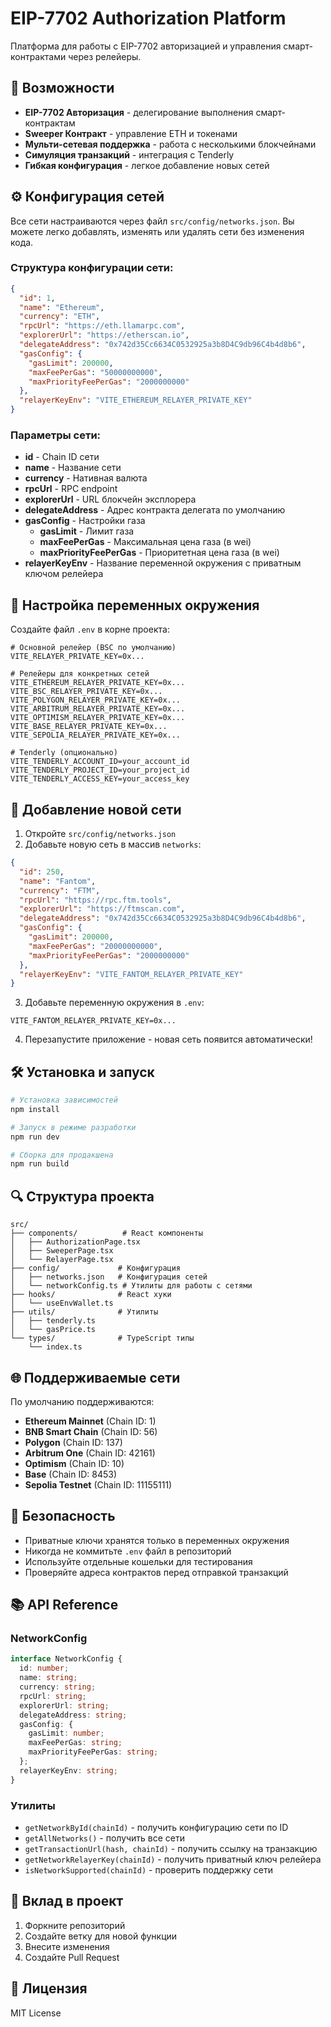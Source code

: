 # EIP-7702 Authorization Platform

Платформа для работы с EIP-7702 авторизацией и управления смарт-контрактами через релейеры.

## 🚀 Возможности

- **EIP-7702 Авторизация** - делегирование выполнения смарт-контрактам
- **Sweeper Контракт** - управление ETH и токенами
- **Мульти-сетевая поддержка** - работа с несколькими блокчейнами
- **Симуляция транзакций** - интеграция с Tenderly
- **Гибкая конфигурация** - легкое добавление новых сетей

## ⚙️ Конфигурация сетей

Все сети настраиваются через файл `src/config/networks.json`. Вы можете легко добавлять, изменять или удалять сети без изменения кода.

### Структура конфигурации сети:

```json
{
  "id": 1,
  "name": "Ethereum",
  "currency": "ETH",
  "rpcUrl": "https://eth.llamarpc.com",
  "explorerUrl": "https://etherscan.io",
  "delegateAddress": "0x742d35Cc6634C0532925a3b8D4C9db96C4b4d8b6",
  "gasConfig": {
    "gasLimit": 200000,
    "maxFeePerGas": "50000000000",
    "maxPriorityFeePerGas": "2000000000"
  },
  "relayerKeyEnv": "VITE_ETHEREUM_RELAYER_PRIVATE_KEY"
}
```

### Параметры сети:

- **id** - Chain ID сети
- **name** - Название сети
- **currency** - Нативная валюта
- **rpcUrl** - RPC endpoint
- **explorerUrl** - URL блокчейн эксплорера
- **delegateAddress** - Адрес контракта делегата по умолчанию
- **gasConfig** - Настройки газа
  - **gasLimit** - Лимит газа
  - **maxFeePerGas** - Максимальная цена газа (в wei)
  - **maxPriorityFeePerGas** - Приоритетная цена газа (в wei)
- **relayerKeyEnv** - Название переменной окружения с приватным ключом релейера

## 🔧 Настройка переменных окружения

Создайте файл `.env` в корне проекта:

```env
# Основной релейер (BSC по умолчанию)
VITE_RELAYER_PRIVATE_KEY=0x...

# Релейеры для конкретных сетей
VITE_ETHEREUM_RELAYER_PRIVATE_KEY=0x...
VITE_BSC_RELAYER_PRIVATE_KEY=0x...
VITE_POLYGON_RELAYER_PRIVATE_KEY=0x...
VITE_ARBITRUM_RELAYER_PRIVATE_KEY=0x...
VITE_OPTIMISM_RELAYER_PRIVATE_KEY=0x...
VITE_BASE_RELAYER_PRIVATE_KEY=0x...
VITE_SEPOLIA_RELAYER_PRIVATE_KEY=0x...

# Tenderly (опционально)
VITE_TENDERLY_ACCOUNT_ID=your_account_id
VITE_TENDERLY_PROJECT_ID=your_project_id
VITE_TENDERLY_ACCESS_KEY=your_access_key
```

## 📝 Добавление новой сети

1. Откройте `src/config/networks.json`
2. Добавьте новую сеть в массив `networks`:

```json
{
  "id": 250,
  "name": "Fantom",
  "currency": "FTM",
  "rpcUrl": "https://rpc.ftm.tools",
  "explorerUrl": "https://ftmscan.com",
  "delegateAddress": "0x742d35Cc6634C0532925a3b8D4C9db96C4b4d8b6",
  "gasConfig": {
    "gasLimit": 200000,
    "maxFeePerGas": "20000000000",
    "maxPriorityFeePerGas": "2000000000"
  },
  "relayerKeyEnv": "VITE_FANTOM_RELAYER_PRIVATE_KEY"
}
```

3. Добавьте переменную окружения в `.env`:
```env
VITE_FANTOM_RELAYER_PRIVATE_KEY=0x...
```

4. Перезапустите приложение - новая сеть появится автоматически!

## 🛠️ Установка и запуск

```bash
# Установка зависимостей
npm install

# Запуск в режиме разработки
npm run dev

# Сборка для продакшена
npm run build
```

## 🔍 Структура проекта

```
src/
├── components/          # React компоненты
│   ├── AuthorizationPage.tsx
│   ├── SweeperPage.tsx
│   └── RelayerPage.tsx
├── config/             # Конфигурация
│   ├── networks.json   # Конфигурация сетей
│   └── networkConfig.ts # Утилиты для работы с сетями
├── hooks/              # React хуки
│   └── useEnvWallet.ts
├── utils/              # Утилиты
│   ├── tenderly.ts
│   └── gasPrice.ts
└── types/              # TypeScript типы
    └── index.ts
```

## 🌐 Поддерживаемые сети

По умолчанию поддерживаются:

- **Ethereum Mainnet** (Chain ID: 1)
- **BNB Smart Chain** (Chain ID: 56)
- **Polygon** (Chain ID: 137)
- **Arbitrum One** (Chain ID: 42161)
- **Optimism** (Chain ID: 10)
- **Base** (Chain ID: 8453)
- **Sepolia Testnet** (Chain ID: 11155111)

## 🔐 Безопасность

- Приватные ключи хранятся только в переменных окружения
- Никогда не коммитьте `.env` файл в репозиторий
- Используйте отдельные кошельки для тестирования
- Проверяйте адреса контрактов перед отправкой транзакций

## 📚 API Reference

### NetworkConfig

```typescript
interface NetworkConfig {
  id: number;
  name: string;
  currency: string;
  rpcUrl: string;
  explorerUrl: string;
  delegateAddress: string;
  gasConfig: {
    gasLimit: number;
    maxFeePerGas: string;
    maxPriorityFeePerGas: string;
  };
  relayerKeyEnv: string;
}
```

### Утилиты

- `getNetworkById(chainId)` - получить конфигурацию сети по ID
- `getAllNetworks()` - получить все сети
- `getTransactionUrl(hash, chainId)` - получить ссылку на транзакцию
- `getNetworkRelayerKey(chainId)` - получить приватный ключ релейера
- `isNetworkSupported(chainId)` - проверить поддержку сети

## 🤝 Вклад в проект

1. Форкните репозиторий
2. Создайте ветку для новой функции
3. Внесите изменения
4. Создайте Pull Request

## 📄 Лицензия

MIT License